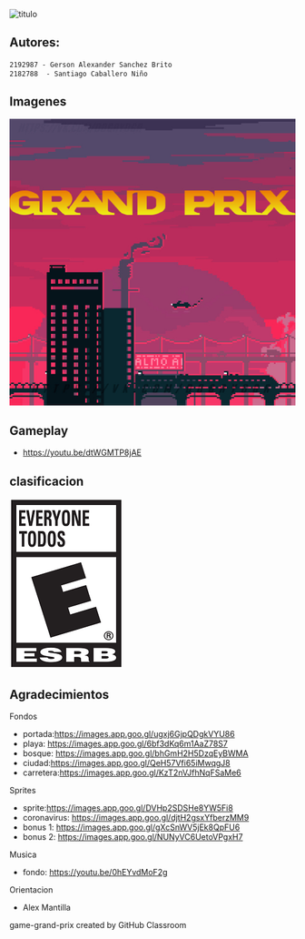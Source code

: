 

![titulo](https://user-images.githubusercontent.com/54285794/108218578-c988ef80-7102-11eb-8e64-f80488316640.png)

## Autores:

    2192987 - Gerson Alexander Sanchez Brito
    2182788  - Santiago Caballero Niño

## Imagenes
![](game/data/new%20menu.jpg)

## Gameplay
- https://youtu.be/dtWGMTP8jAE

## clasificacion
![](game/data/800px-ESRB_2013_Everyone_Spanish_opt%20(1).png)


## Agradecimientos 
Fondos
- portada:https://images.app.goo.gl/ugxj6GjpQDgkVYU86
- playa: https://images.app.goo.gl/6bf3dKq6m1AaZ78S7
- bosque: https://images.app.goo.gl/bhGmH2H5DzqEyBWMA
- ciudad:https://images.app.goo.gl/QeH57Vfi65iMwqgJ8
- carretera:https://images.app.goo.gl/KzT2nVJfhNqFSaMe6

Sprites
- sprite:https://images.app.goo.gl/DVHp2SDSHe8YW5Fi8
- coronavirus: https://images.app.goo.gl/djtH2gsxYfberzMM9
- bonus 1: https://images.app.goo.gl/gXcSnWV5jEk8QpFU6
- bonus 2: https://images.app.goo.gl/NUNyVC6UetoVPgxH7

Musica
- fondo: https://youtu.be/0hEYvdMoF2g

Orientacion
- Alex Mantilla

game-grand-prix created by GitHub Classroom
